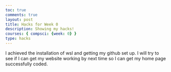 ```yaml
---
toc: true
comments: true
layout: post
title: Hacks for Week 0
description: Showing my hacks!
courses: { compsci: {week: 0} }
type: hacks
---
```


I achieved the installation of wsl and getting my github set up. I will try to see if I can get my website working by next time so I can get my home page successfully coded.


